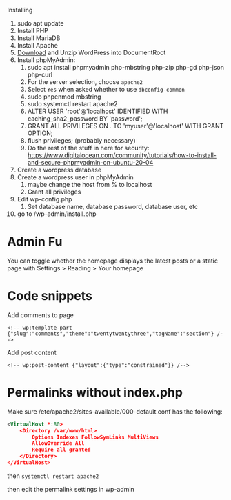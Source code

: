 Installing
1. sudo apt update
2. Install PHP
3. Install MariaDB
4. Install Apache
5. [Download](https://wordpress.org/latest.zip) and Unzip WordPress into DocumentRoot
6. Install phpMyAdmin: 
	1. sudo apt install phpmyadmin php-mbstring php-zip php-gd php-json php-curl
	2. For the server selection, choose `apache2`
	3. Select `Yes` when asked whether to use `dbconfig-common`
	4. sudo phpenmod mbstring
	5. sudo systemctl restart apache2
	6. ALTER USER 'root'@'localhost' IDENTIFIED WITH caching_sha2_password BY 'password';
	7. GRANT ALL PRIVILEGES ON *.* TO 'myuser'@'localhost' WITH GRANT OPTION;
	8. flush privileges; (probably necessary)
	9. Do the rest of the stuff in here for security: https://www.digitalocean.com/community/tutorials/how-to-install-and-secure-phpmyadmin-on-ubuntu-20-04
7. Create a wordpress database
8. Create a wordpress user in phpMyAdmin
	1. maybe change the host from % to localhost
	2. Grant all privileges
9. Edit wp-config.php
	1. Set database name, database password, database user, etc
10. go to /wp-admin/install.php

# Admin Fu

You can toggle whether the homepage displays the latest posts or a static page with Settings > Reading > Your homepage
# Code snippets

Add comments to page

```wordpress/html
<!-- wp:template-part {"slug":"comments","theme":"twentytwentythree","tagName":"section"} /-->
```

Add post content

```wordpress/html
<!-- wp:post-content {"layout":{"type":"constrained"}} /-->
```

# Permalinks without index.php

Make sure /etc/apache2/sites-available/000-default.conf has the following:
```xml
<VirtualHost *:80>
    <Directory /var/www/html>
        Options Indexes FollowSymLinks MultiViews
        AllowOverride All
        Require all granted
    </Directory>
</VirtualHost>
```

then `systemctl restart apache2`

then edit the permalink settings in wp-admin